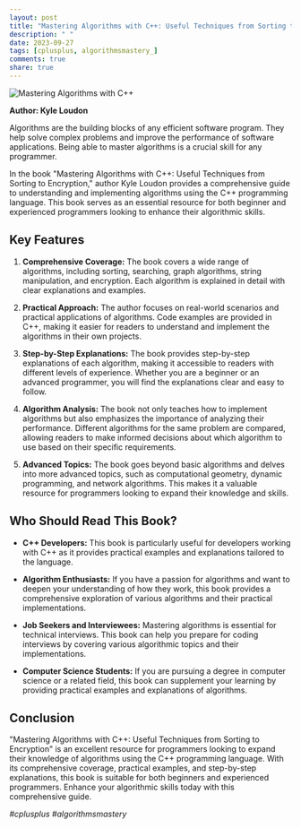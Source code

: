 ```yaml
---
layout: post
title: "Mastering Algorithms with C++: Useful Techniques from Sorting to Encryption by Kyle Loudon"
description: " "
date: 2023-09-27
tags: [cplusplus, algorithmsmastery_]
comments: true
share: true
---
```


![Mastering Algorithms with C++](https://example.com/book-image.jpg)

**Author: Kyle Loudon**

Algorithms are the building blocks of any efficient software program. They help solve complex problems and improve the performance of software applications. Being able to master algorithms is a crucial skill for any programmer.

In the book "Mastering Algorithms with C++: Useful Techniques from Sorting to Encryption," author Kyle Loudon provides a comprehensive guide to understanding and implementing algorithms using the C++ programming language. This book serves as an essential resource for both beginner and experienced programmers looking to enhance their algorithmic skills.

## Key Features

1. **Comprehensive Coverage:** The book covers a wide range of algorithms, including sorting, searching, graph algorithms, string manipulation, and encryption. Each algorithm is explained in detail with clear explanations and examples.

2. **Practical Approach:** The author focuses on real-world scenarios and practical applications of algorithms. Code examples are provided in C++, making it easier for readers to understand and implement the algorithms in their own projects.

3. **Step-by-Step Explanations:** The book provides step-by-step explanations of each algorithm, making it accessible to readers with different levels of experience. Whether you are a beginner or an advanced programmer, you will find the explanations clear and easy to follow.

4. **Algorithm Analysis:** The book not only teaches how to implement algorithms but also emphasizes the importance of analyzing their performance. Different algorithms for the same problem are compared, allowing readers to make informed decisions about which algorithm to use based on their specific requirements.

5. **Advanced Topics:** The book goes beyond basic algorithms and delves into more advanced topics, such as computational geometry, dynamic programming, and network algorithms. This makes it a valuable resource for programmers looking to expand their knowledge and skills.

## Who Should Read This Book?

- **C++ Developers:** This book is particularly useful for developers working with C++ as it provides practical examples and explanations tailored to the language.

- **Algorithm Enthusiasts:** If you have a passion for algorithms and want to deepen your understanding of how they work, this book provides a comprehensive exploration of various algorithms and their practical implementations.

- **Job Seekers and Interviewees:** Mastering algorithms is essential for technical interviews. This book can help you prepare for coding interviews by covering various algorithmic topics and their implementations.

- **Computer Science Students:** If you are pursuing a degree in computer science or a related field, this book can supplement your learning by providing practical examples and explanations of algorithms.

## Conclusion

"Mastering Algorithms with C++: Useful Techniques from Sorting to Encryption" is an excellent resource for programmers looking to expand their knowledge of algorithms using the C++ programming language. With its comprehensive coverage, practical examples, and step-by-step explanations, this book is suitable for both beginners and experienced programmers. Enhance your algorithmic skills today with this comprehensive guide.

‍‍‍‍‍‍‍‍‍‍‍‍‍‍_#cplusplus #algorithmsmastery_